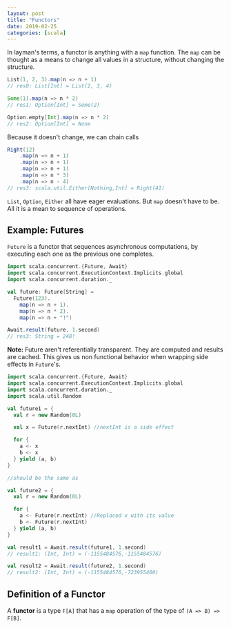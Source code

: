 ```yaml
---
layout: post
title: "Functors"
date: 2019-02-25
categories: [scala]
---
```


In layman's terms, a functor is anything with a `map` function. The `map` can be thought as a means to change all values in a structure, without changing the structure.

```scala
List(1, 2, 3).map(n => n + 1)
// res0: List[Int] = List(2, 3, 4)

Some(1).map(n => n * 2)
// res1: Option[Int] = Some(2)

Option.empty[Int].map(n => n * 2)
// res2: Option[Int] = None
```

Because it doesn't change, we can chain calls

```scala
Right(12)
    .map(n => n + 1)
    .map(n => n + 1)
    .map(n => n + 1)
    .map(n => n * 3)
    .map(n => n - 4)
// res3: scala.util.Either[Nothing,Int] = Right(41)
```

`List`, `Option`, `Either` all have eager evaluations. But `map` doesn't have to be. All it is a mean to sequence of operations.

## Example: Futures

`Future` is a functor that sequences asynchronous computations, by executing each one as the previous one completes.

```scala
import scala.concurrent.{Future, Await}
import scala.concurrent.ExecutionContext.Implicits.global
import scala.concurrent.duration._

val future: Future[String] =
  Future(123).
    map(n => n + 1).
    map(n => n * 2).
    map(n => n + "!")

Await.result(future, 1.second)
// res3: String = 248!
```

**Note:** Future aren't referentially transparent. They are computed and results are cached. This gives us non functional behavior when wrapping side effects in `Future`'s.

```scala
import scala.concurrent.{Future, Await}
import scala.concurrent.ExecutionContext.Implicits.global
import scala.concurrent.duration._
import scala.util.Random

val future1 = {
  val r = new Random(0L)

  val x = Future(r.nextInt) //nextInt is a side effect

  for {
    a <- x
    b <- x
  } yield (a, b)
}

//should be the same as

val future2 = {
  val r = new Random(0L)

  for {
    a <- Future(r.nextInt) //Replaced x with its value
    b <- Future(r.nextInt)
  } yield (a, b)
}

val result1 = Await.result(future1, 1.second)
// result1: (Int, Int) = (-1155484576,-1155484576)

val result2 = Await.result(future2, 1.second)
// result2: (Int, Int) = (-1155484576,-723955400)
```

## Definition of a Functor

A **functor** is a type `F[A]` that has a `map` operation of the type of `(A => B) => F[B]`.
